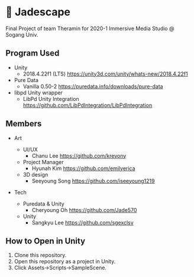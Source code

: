 # 🎵 Jadescape
Final Project of team Theramin for 2020-1 Immersive Media Studio @ Sogang Univ.

## Program Used
- Unity
  - 2018.4.22f1 (LTS) https://unity3d.com/unity/whats-new/2018.4.22f1
- Pure Data
  - Vanilla 0.50-2 https://puredata.info/downloads/pure-data
- libpd Unity wrapper
  - LibPd Unity Integration https://github.com/LibPdIntegration/LibPdIntegration


## Members

- Art
  - UI/UX
    - Chanu Lee https://github.com/krevony  
  - Project Manager
    - Hyunah Kim https://github.com/emilyerica
  - 3D design
    - Seeyoung Song https://github.com/iseeyoung1219  

- Tech
  - Puredata & Unity
    - Cheryoung Oh https://github.com/Jade570 
  - Unity
    - Sangkyu Lee https://github.com/sgexclsv
    
## How to Open in Unity
1. Clone this repository.
2. Open this repository as a project in Unity.
3. Click Assets->Scripts->SampleScene.

